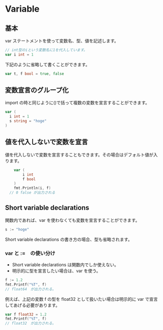 # Variable

## 基本

var ステートメントを使って変数名、型、値を記述します。

```go
// int型のiという変数名に1を代入しています。
var i int = 1
```

下記のように省略して書くことができます。

```go
var t, f bool = true, false
```

## 変数宣言のグループ化

import の時と同じように()で括って複数の変数を宣言することができます。

```go
var (
  i int = 1
  s string = "hoge"
)
```

## 値を代入しないで変数を宣言

値を代入しないで変数を宣言することもできます。その場合はデフォルト値が入ります。

```go
	var (
		i int
		f bool
	)
	fmt.Println(i, f)
  // 0 false が出力される
```

## Short variable declarations

関数内であれば、var を使わなくても変数を宣言することができます。

```go
s := "hoge"
```

Short variable declarations の書き方の場合、型も省略されます。

### var と :=　の使い分け

- Short variable declarations は関数内でしか使えない。
- 明示的に型を宣言したい場合は、var を使う。

```go
f := 1.2
fmt.Printf("%T", f)
// float64　が出力される。
```

例えば、上記の変数 f の型を float32 として扱いたい場合は明示的に var で宣言してあげる必要があります。

```go
var f float32 = 1.2
fmt.Printf("%T", f)
// float32　が出力される。
```
